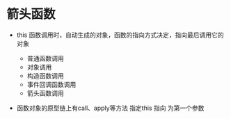 # 箭头函数

- this
  函数调用时，自动生成的对象，函数的指向方式决定，指向最后调用它的对象
  - 普通函数调用
  - 对象调用
  - 构造函数调用
  - 事件回调函数调用
  - 箭头函数调用

- 函数对象的原型链上有call、apply等方法 指定this 指向 为第一个参数